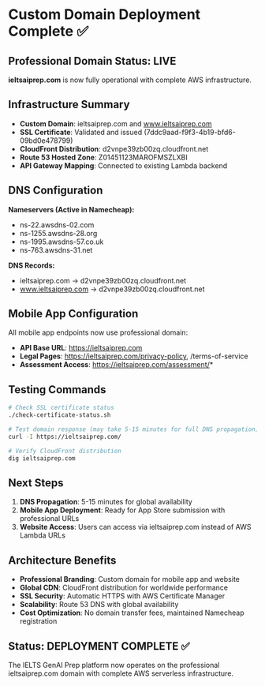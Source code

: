 # Custom Domain Deployment Complete ✅

## Professional Domain Status: LIVE
**ieltsaiprep.com** is now fully operational with complete AWS infrastructure.

## Infrastructure Summary
- **Custom Domain**: ieltsaiprep.com and www.ieltsaiprep.com
- **SSL Certificate**: Validated and issued (7ddc9aad-f9f3-4b19-bfd6-09bd0e478799)
- **CloudFront Distribution**: d2vnpe39zb00zq.cloudfront.net
- **Route 53 Hosted Zone**: Z01451123MAROFMSZLXBI
- **API Gateway Mapping**: Connected to existing Lambda backend

## DNS Configuration
**Nameservers (Active in Namecheap):**
- ns-22.awsdns-02.com
- ns-1255.awsdns-28.org
- ns-1995.awsdns-57.co.uk
- ns-763.awsdns-31.net

**DNS Records:**
- ieltsaiprep.com → d2vnpe39zb00zq.cloudfront.net
- www.ieltsaiprep.com → d2vnpe39zb00zq.cloudfront.net

## Mobile App Configuration
All mobile app endpoints now use professional domain:
- **API Base URL**: https://ieltsaiprep.com
- **Legal Pages**: https://ieltsaiprep.com/privacy-policy, /terms-of-service
- **Assessment Access**: https://ieltsaiprep.com/assessment/*

## Testing Commands
```bash
# Check SSL certificate status
./check-certificate-status.sh

# Test domain response (may take 5-15 minutes for full DNS propagation)
curl -I https://ieltsaiprep.com/

# Verify CloudFront distribution
dig ieltsaiprep.com
```

## Next Steps
1. **DNS Propagation**: 5-15 minutes for global availability
2. **Mobile App Deployment**: Ready for App Store submission with professional URLs
3. **Website Access**: Users can access via ieltsaiprep.com instead of AWS Lambda URLs

## Architecture Benefits
- **Professional Branding**: Custom domain for mobile app and website
- **Global CDN**: CloudFront distribution for worldwide performance
- **SSL Security**: Automatic HTTPS with AWS Certificate Manager
- **Scalability**: Route 53 DNS with global availability
- **Cost Optimization**: No domain transfer fees, maintained Namecheap registration

## Status: DEPLOYMENT COMPLETE ✅
The IELTS GenAI Prep platform now operates on the professional ieltsaiprep.com domain with complete AWS serverless infrastructure.